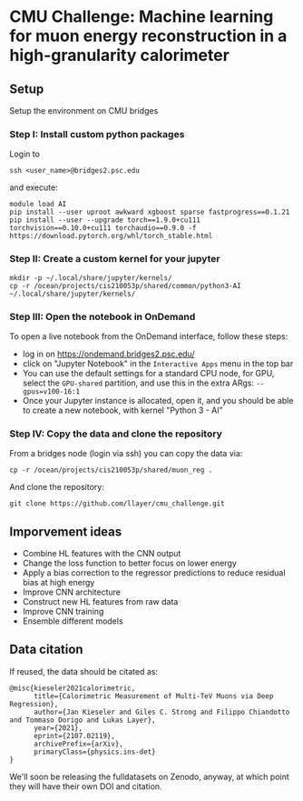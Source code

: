 # CMU Challenge: Machine learning for muon energy reconstruction in a high-granularity calorimeter

## Setup

Setup the environment on CMU bridges

### Step I: Install custom python packages

Login to
```
ssh <user_name>@bridges2.psc.edu
```
and execute:
```
module load AI
pip install --user uproot awkward xgboost sparse fastprogress==0.1.21
pip install --user --upgrade torch==1.9.0+cu111 torchvision==0.10.0+cu111 torchaudio==0.9.0 -f https://download.pytorch.org/whl/torch_stable.html
```

### Step II: Create a custom kernel for your jupyter

```
mkdir -p ~/.local/share/jupyter/kernels/
cp -r /ocean/projects/cis210053p/shared/common/python3-AI ~/.local/share/jupyter/kernels/
```

### Step III: Open the notebook in OnDemand

To open a live notebook from the OnDemand interface, follow these steps:
- log in on https://ondemand.bridges2.psc.edu/
- click on "Jupyter Notebook" in the `Interactive Apps` menu in the top bar
- You can use the default settings for a standard CPU node, for GPU, select the `GPU-shared` partition, and use 
this in the extra ARgs: `--gpus=v100-16:1`
- Once your Jupyter instance is allocated, open it, and you should be able to create a new notebook, with kernel "Python 3 - AI"

### Step IV: Copy the data and clone the repository

From a bridges node (login via ssh) you can copy the data via:
```
cp -r /ocean/projects/cis210053p/shared/muon_reg .
```
And clone the repository:
```
git clone https://github.com/llayer/cmu_challenge.git
```

## Imporvement ideas
 
 - Combine HL features with the CNN output
 - Change the loss function to better focus on lower energy
 - Apply a bias correction to the regressor predictions to reduce residual bias at high energy
 - Improve CNN architecture
 - Construct new HL features from raw data
 - Improve CNN training
 - Ensemble different models


## Data citation

If reused, the data should be citated as:
```
@misc{kieseler2021calorimetric,
      title={Calorimetric Measurement of Multi-TeV Muons via Deep Regression}, 
      author={Jan Kieseler and Giles C. Strong and Filippo Chiandotto and Tommaso Dorigo and Lukas Layer},
      year={2021},
      eprint={2107.02119},
      archivePrefix={arXiv},
      primaryClass={physics.ins-det}
}
```

We'll soon be releasing the fulldatasets on Zenodo, anyway, at which point they will have their own DOI and citation.
